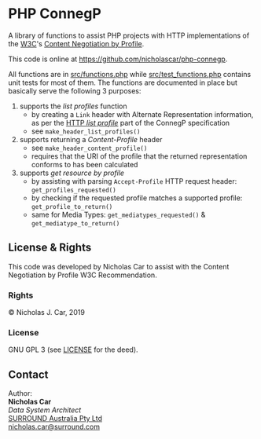 # PHP ConnegP
A library of functions to assist PHP projects with HTTP implementations of the [W3C](https://www.w3.org)'s [Content Negotiation by Profile](https://www.w3.org/TR/dx-prof-conneg/).

This code is online at <https://github.com/nicholascar/php-connegp>.

All functions are in [src/functions.php](src/functions.php) while [src/test_functions.php](src/test_functions.php) contains unit tests for most of them. The functions are documented in place but basically serve the following 3 purposes:

1. supports the *list profiles* function
    * by creating a `Link` header with Alternate Representation information, as per the [HTTP *list profile*](https://w3c.github.io/dxwg/conneg-by-ap/#http-listprofiles) part of the ConnegP specification
    * see `make_header_list_profiles()`
2. supports returning a *Content-Profile* header
    * see `make_header_content_profile()`
    * requires that the URI of the profile that the returned representation conforms to has been calculated
3. supports *get resource by profile*
    * by assisting with parsing `Accept-Profile` HTTP request header: `get_profiles_requested()`
    * by checking if the requested profile matches a supported profile: `get_profile_to_return()`
    * same for Media Types: `get_mediatypes_requested()` & `get_mediatype_to_return()`

## License & Rights
This code was developed by Nicholas Car to assist with the Content Negotiation by Profile W3C Recommendation.

### Rights
&copy; Nicholas J. Car, 2019

### License
GNU GPL 3 (see [LICENSE](LICENSE) for the deed).

## Contact
Author:  
**Nicholas Car**  
*Data System Architect*  
[SURROUND Australia Pty Ltd](https://surroundaustralia.com)  
[nicholas.car@surround.com](mailto:nicholas.car@surround.com)

